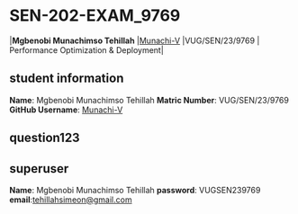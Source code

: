  # SEN-202-EXAM_9769
|**Mgbenobi Munachimso Tehillah**   |[Munachi-V](https://github.com/Munachi-V/) |VUG/SEN/23/9769 |
Performance Optimization & Deployment|

## student information
**Name**: Mgbenobi Munachimso Tehillah
**Matric Number**: VUG/SEN/23/9769
**GitHub Username**: [Munachi-V](https://github.com/Munachi-V/) 
## question123

## superuser 
**Name**: Mgbenobi Munachimso Tehillah
**password**: VUGSEN239769
**email**:tehillahsimeon@gmail.com